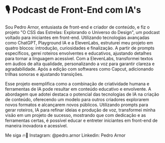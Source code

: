 # 🎙️ Podcast de Front-End com IA's

Sou Pedro Arnor, entusiasta de front-end e criador de conteúdo, e fiz o projeto "O CSS das Estrelas: Explorando o Universo do Design", um podcast voltado para iniciantes em front-end. Utilizando tecnologias avançadas como ChatGPT, Playground IA e a ElevenLabs, estruturei meu projeto em quatro blocos: introdução, curiosidades e finalização. A partir de prompts específicos, gerei roteiros envolventes e educativos, ajustando detalhes para tornar a linguagem acessível. Com a ElevenLabs, transformei textos em áudios de alta qualidade, personalizando a voz para garantir clareza e agradabilidade. Após a edição com softwares como Capcut, adicionando trilhas sonoras e ajustando transições.

Esse projeto exemplifica como a combinação de criatividade humana e ferramentas de IA pode resultar em conteúdo educativo e envolvente. A abordagem que adotei destaca o potencial das tecnologias de IA na criação de conteúdo, oferecendo um modelo para outros criadores explorarem novos formatos e alcançarem novos públicos. Utilizando prompts para gerar roteiros, IA para refinar ideias e produção de voz, transformei minha visão em um projeto de sucesso, mostrando que com dedicação e as ferramentas certas, é possível educar e entreter iniciantes em front-end de maneira inovadora e acessível.

Me siga 🔥📱
Instagram: @pedro.arnor
Linkedin: Pedro Arnor
